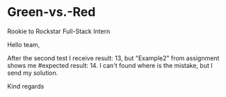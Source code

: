 # Green-vs.-Red
Rookie to Rockstar Full-Stack Intern

Hello team,

After the second test I receive result: 13, but "Example2" from assignment shows me #expected result: 14. I can't found where is the mistake, but I send my solution.

Kind regards

